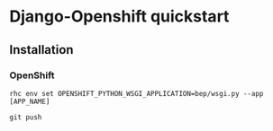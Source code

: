 # Django-Openshift quickstart

## Installation
### OpenShift

    rhc env set OPENSHIFT_PYTHON_WSGI_APPLICATION=bep/wsgi.py --app [APP_NAME]

    git push
